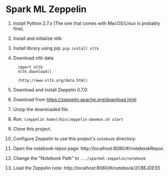 Spark ML Zeppelin
=================

1. Install Python 2.7.x (The one that comes with MacOS/Linux is probably fine).

2. Install and initialize nltk:

  1. Install library using pip: `pip install nltk`

  2. Download nltk data

           import nltk
           nltk.download()

           (http://www.nltk.org/data.html)

3. Download and install Zeppelin 0.7.0:

  1. Download from https://zeppelin.apache.org/download.html

  2. Unzip the downloaded file.

  3. Run: `(zeppelin home)/bin/zeppelin-daemon.sh start`

4. Clone this project.

5. Configure Zeppelin to use this project's `notebook` directory:

  1. Open the notebook repos page: http://localhost:8080/#/notebookRepos

  2. Change the "Notebook Path" to `.../sparkml-zeppelin/notebook`

6. Load the Zeppelin note: http://localhost:8080/#/notebook/2CBEJDES5 
